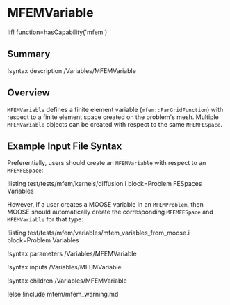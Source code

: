 # MFEMVariable

!if! function=hasCapability('mfem')

## Summary

!syntax description /Variables/MFEMVariable

## Overview

`MFEMVariable` defines a finite element variable (`mfem::ParGridFunction`) with respect to a finite
element space created on the problem's mesh. Multiple `MFEMVariable` objects can be created with
respect to the same `MFEMFESpace`.

## Example Input File Syntax

Preferentially, users should create an  `MFEMVariable` with respect to an `MFEMFESpace`:

!listing test/tests/mfem/kernels/diffusion.i block=Problem FESpaces Variables

However, if a user creates a MOOSE variable in an `MFEMProblem`, then MOOSE should automatically
create the corresponding `MFEMFESpace` and `MFEMVariable` for that type:

!listing test/tests/mfem/variables/mfem_variables_from_moose.i block=Problem Variables

!syntax parameters /Variables/MFEMVariable

!syntax inputs /Variables/MFEMVariable

!syntax children /Variables/MFEMVariable

!else
!include mfem/mfem_warning.md
